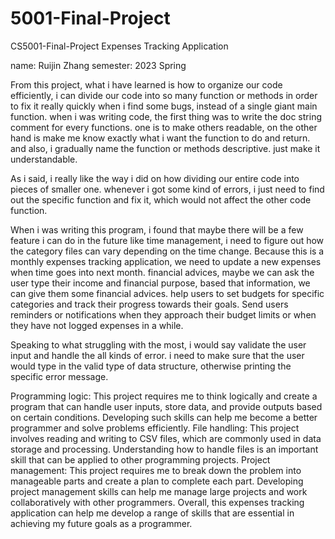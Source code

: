 # 5001-Final-Project

CS5001-Final-Project
Expenses Tracking Application

name: Ruijin Zhang
semester: 2023 Spring

  From this project, what i have learned is how to organize our code efficiently, i can divide our code into so many function or methods in order to fix it really quickly when i find some bugs, instead of a single giant main function. when i was writing code, the first thing was to write the doc string comment for every functions. one is to make others readable, on the other hand is make me know exactly what i want the function to do and return. and also, i gradually name the function or methods descriptive. just make it understandable.
  
  As i said, i really like the way i did on how dividing our entire code into pieces of smaller one. whenever i got some kind of errors, i just need to find out the specific function and fix it, which would not affect the other code function.
  
  When i was writing this program, i found that maybe there will be a few feature i can do in the future like time management, i need to figure out how the category files can vary depending on the time change. Because this is a monthly expenses tracking application, we need to update a new expenses when time goes into next month. financial advices, maybe we can ask the user type their income and financial purpose, based that information, we can give them some financial advices. help users to set budgets for specific categories and track their progress towards their goals. Send users reminders or notifications when they approach their budget limits or when they have not logged expenses in a while.
  
  Speaking to what struggling with the most, i would say validate the user input and handle the all kinds of error. i need to make sure that the user would type in the valid type of data structure, otherwise printing the specific error message.
  
  Programming logic: This project requires me to think logically and create a program that can handle user inputs, store data, and provide outputs based on certain conditions. Developing such skills can help me become a better programmer and solve problems efficiently. File handling: This project involves reading and writing to CSV files, which are commonly used in data storage and processing. Understanding how to handle files is an important skill that can be applied to other programming projects. Project management: This project requires me to break down the problem into manageable parts and create a plan to complete each part. Developing project management skills can help me manage large projects and work collaboratively with other programmers. Overall, this expenses tracking application can help me develop a range of skills that are essential in achieving my future goals as a programmer.
